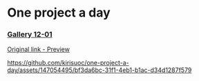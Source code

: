 <h1>One project a day</h1>

<h3><a href="https://github.com/kirisuoc/one-project-a-day/tree/main/gallery%2012-01">Gallery 12-01 </a></h3>
<a href="https://www.instagram.com/p/C1_zzlzt0sS/?img_index=2">Original link - Preview</a>


https://github.com/kirisuoc/one-project-a-day/assets/147054495/bf3da6bc-31f1-4eb1-b1ac-d34d1287f579

